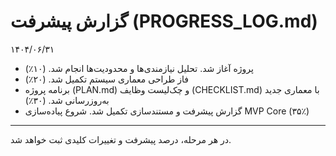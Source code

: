 # گزارش پیشرفت (PROGRESS_LOG.md)


۱۴۰۴/۰۶/۳۱
- پروژه آغاز شد. تحلیل نیازمندی‌ها و محدودیت‌ها انجام شد. (۱۰٪)
- فاز طراحی معماری سیستم تکمیل شد. (۲۰٪)
- برنامه پروژه (PLAN.md) و چک‌لیست وظایف (CHECKLIST.md) با معماری جدید به‌روزرسانی شد. (۳۰٪)
- گزارش پیشرفت و مستندسازی تکمیل شد. شروع پیاده‌سازی MVP Core (۳۵٪)

---

در هر مرحله، درصد پیشرفت و تغییرات کلیدی ثبت خواهد شد.

